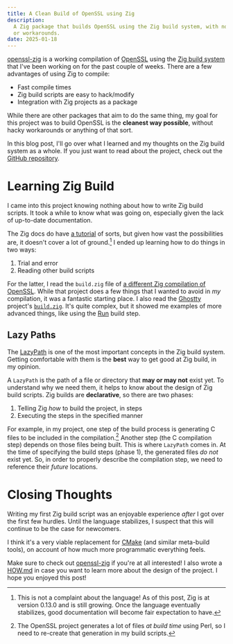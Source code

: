 ```yaml
---
title: A Clean Build of OpenSSL using Zig
description:
  A Zig package that builds OpenSSL using the Zig build system, with no caveats
  or workarounds.
date: 2025-01-18
---
```


[openssl-zig](https://github.com/dzfrias/openssl-zig) is a working compilation
of [OpenSSL](https://www.openssl.org/) using the
[Zig build system](https://ziglang.org/learn/build-system/) that I've been
working on for the past couple of weeks. There are a few advantages of using Zig
to compile:

- Fast compile times
- Zig build scripts are easy to hack/modify
- Integration with Zig projects as a package

While there are other packages that aim to do the same thing, my goal for this
project was to build OpenSSL is the **cleanest way possible**, without hacky
workarounds or anything of that sort.

In this blog post, I'll go over what I learned and my thoughts on the Zig build
system as a whole. If you just want to read about the project, check out the
[GitHub repository](https://github.com/dzfrias/openssl-zig).

# Learning Zig Build

I came into this project knowing nothing about how to write Zig build scripts.
It took a while to know what was going on, especially given the lack of
up-to-date documentation.

The Zig docs do have [a tutorial](https://ziglang.org/learn/build-system/) of
sorts, but given how vast the possibilities are, it doesn't cover a lot of
ground.[^zig] I ended up learning how to do things in two ways:

1. Trial and error
2. Reading other build scripts

For the latter, I read the `build.zig` file of
[a different Zig compilation of OpenSSL](https://github.com/kassane/openssl-zig/blob/zig-pkg/build.zig).
While that project does a few things that I wanted to avoid in _my_ compilation,
it was a fantastic starting place. I also read the
[Ghostty](https://ghostty.org/) project's
[`build.zig`](https://github.com/ghostty-org/ghostty/blob/main/build.zig). It's
quite complex, but it showed me examples of more advanced things, like using the
[Run](https://ziglang.org/documentation/0.13.0/std/#std.Build.Step.Run) build
step.

## Lazy Paths

The [LazyPath](https://ziglang.org/documentation/0.13.0/std/#std.Build.LazyPath)
is one of the most important concepts in the Zig build system. Getting
comfortable with them is the **best** way to get good at Zig build, in my
opinion.

A `LazyPath` is the path of a file or directory that **may or may not** exist
yet. To understand why we need them, it helps to know about the design of Zig
build scripts. Zig builds are **declarative**, so there are two phases:

1. Telling Zig _how_ to build the project, in steps
2. Executing the steps in the specified manner

For example, in my project, one step of the build process is generating C files
to be included in the compilation.[^generated] Another step (the C compilation
step) depends on those files being built. This is where `LazyPath` comes in. At
the time of specifying the build steps (phase 1), the generated files _do not_
exist yet. So, in order to properly describe the compilation step, we need to
reference their _future_ locations.

# Closing Thoughts

Writing my first Zig build script was an enjoyable experience _after_ I got over
the first few hurdles. Until the language stabilizes, I suspect that this will
continue to be the case for newcomers.

I think it's a very viable replacement for [CMake](https://cmake.org/) (and
similar meta-build tools), on account of how much more programmatic everything
feels.

Make sure to check out [openssl-zig](https://github.com/dzfrias/openssl-zig) if
you're at all interested! I also wrote a
[HOW.md](https://github.com/dzfrias/openssl-zig/blob/main/HOW.md) in case you
want to learn more about the design of the project. I hope you enjoyed this
post!

[^zig]:
    This is not a complaint about the language! As of this post, Zig is at
    version 0.13.0 and is still growing. Once the language eventually
    stabilizes, good documentation will become fair expectation to have.

[^generated]:
    The OpenSSL project generates a lot of files _at build time_ using Perl, so
    I need to re-create that generation in my build scripts.
